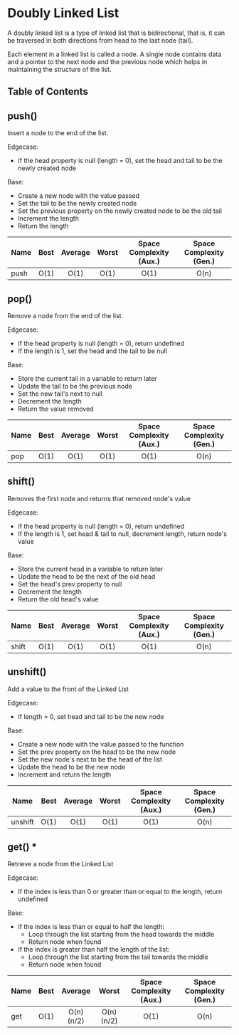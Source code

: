 # Doubly Linked List

A doubly linked list is a type of linked list that is bidirectional, that is, it can be traversed in both directions from head to the last node (tail).

Each element in a linked list is called a node. A single node contains data and a pointer to the next node and the previous node which helps in maintaining the structure of the list.

## Table of Contents

## push()

Insert a node to the end of the list.

Edgecase:

- If the head property is null (length = 0), set the head and tail to be the newly created node

Base:

- Create a new node with the value passed
- Set the tail to be the newly created node
- Set the previous property on the newly created node to be the old tail
- Increment the length
- Return the length

| Name | Best | Average | Worst | Space Complexity (Aux.) | Space Complexity (Gen.) |
| ---- | :--: | :-----: | :---: | :---------------------: | :---------------------: |
| push | O(1) |  O(1)   | O(1)  |          O(1)           |          O(n)           |

## pop()

Remove a node from the end of the list.

Edgecase:

- If the head property is null (length = 0), return undefined
- If the length is 1, set the head and the tail to be null

Base:

- Store the current tail in a variable to return later
- Update the tail to be the previous node
- Set the new tail's next to null
- Decrement the length
- Return the value removed

| Name | Best | Average | Worst | Space Complexity (Aux.) | Space Complexity (Gen.) |
| ---- | :--: | :-----: | :---: | :---------------------: | :---------------------: |
| pop  | O(1) |  O(1)   | O(1)  |          O(1)           |          O(n)           |

## shift()

Removes the first node and returns that removed node's value

Edgecase:

- If the head property is null (length = 0), return undefined
- If the length is 1, set head & tail to null, decrement length, return node's value

Base:

- Store the current head in a variable to return later
- Update the head to be the next of the old head
- Set the head's prev property to null
- Decrement the length
- Return the old head's value

| Name  | Best | Average | Worst | Space Complexity (Aux.) | Space Complexity (Gen.) |
| ----- | :--: | :-----: | :---: | :---------------------: | :---------------------: |
| shift | O(1) |  O(1)   | O(1)  |          O(1)           |          O(n)           |

## unshift()

Add a value to the front of the Linked List

Edgecase:

- If length = 0, set head and tail to be the new node

Base:

- Create a new node with the value passed to the function
- Set the prev property on the head to be the new node
- Set the new node's next to be the head of the list
- Update the head to be the new node
- Increment and return the length

| Name    | Best | Average | Worst | Space Complexity (Aux.) | Space Complexity (Gen.) |
| ------- | :--: | :-----: | :---: | :---------------------: | :---------------------: |
| unshift | O(1) |  O(1)   | O(1)  |          O(1)           |          O(n)           |

## get() \*

Retrieve a node from the Linked List

Edgecase:

- If the index is less than 0 or greater than or equal to the length, return undefined

Base:

- If the index is less than or equal to half the length:
  - Loop through the list starting from the head towards the middle
  - Return node when found
- If the index is greater than half the length of the list:
  - Loop through the list starting from the tail towards the middle
  - Return node when found

| Name | Best |  Average   |   Worst    | Space Complexity (Aux.) | Space Complexity (Gen.) |
| ---- | :--: | :--------: | :--------: | :---------------------: | :---------------------: |
| get  | O(1) | O(n) (n/2) | O(n) (n/2) |          O(1)           |          O(n)           |
